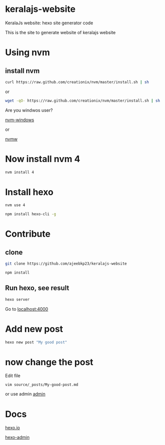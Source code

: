 # keralajs-website
KeralaJs website: hexo site generator code

This is the site to generate website of keralajs website

# Using nvm
## install nvm
``` bash
curl https://raw.github.com/creationix/nvm/master/install.sh | sh
```
or
``` bash
wget -qO- https://raw.github.com/creationix/nvm/master/install.sh | sh
```
Are you windwos user?

[nvm-windows](https://github.com/coreybutler/nvm-windows)

or

[nvmw](https://github.com/hakobera/nvmw)

# Now install nvm 4
``` bash
nvm install 4
```
# Install hexo
``` bash
nvm use 4
```
``` bash
npm install hexo-cli -g
```
# Contribute
## clone
``` bash
git clone https://github.com/ajeebkp23/keralajs-website
```
``` bash
npm install
```

## Run hexo, see result
``` bash
hexo server
```
Go to [localhost:4000](http://localhost:4000)

# Add new post
``` bash
hexo new post "My good post"
```

# now change the post
Edit file 
```
vim source/_posts/My-good-post.md
```
or use admin
[admin](http://localhost:4000/admin/)

# Docs
[hexo.io](https://hexo.io/docs/)

[hexo-admin](https://github.com/jaredly/hexo-admin)
